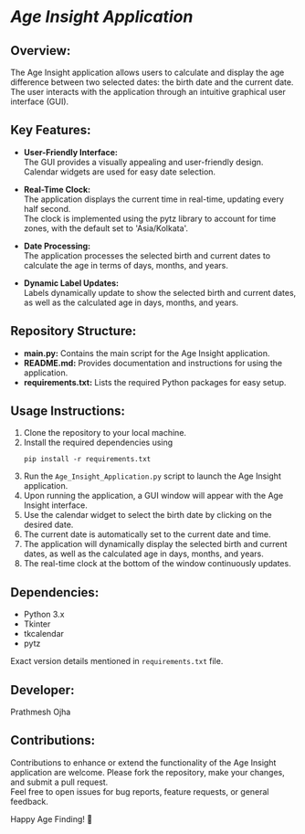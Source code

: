 # _Age Insight Application_

## Overview:
  The Age Insight application allows users to calculate and display the age difference between two selected dates: the birth date and the current date. The user interacts with the application through an intuitive graphical user interface (GUI).

## Key Features:
  - **User-Friendly Interface:**  
    The GUI provides a visually appealing and user-friendly design.  
    Calendar widgets are used for easy date selection.

  - **Real-Time Clock:**  
    The application displays the current time in real-time, updating every half second.  
    The clock is implemented using the pytz library to account for time zones, with the default set to 'Asia/Kolkata'.

  - **Date Processing:**  
    The application processes the selected birth and current dates to calculate the age in terms of days, months, and years.

  - **Dynamic Label Updates:**  
    Labels dynamically update to show the selected birth and current dates, as well as the calculated age in days, months, and years.

## Repository Structure:
  - **main.py:** Contains the main script for the Age Insight application.
  - **README.md:** Provides documentation and instructions for using the application.
  - **requirements.txt:** Lists the required Python packages for easy setup.

## Usage Instructions:
1. Clone the repository to your local machine.
2. Install the required dependencies using
    ```
    pip install -r requirements.txt
    ```
3. Run the `Age_Insight_Application.py` script to launch the Age Insight application.
4. Upon running the application, a GUI window will appear with the Age Insight interface.
5. Use the calendar widget to select the birth date by clicking on the desired date.
6. The current date is automatically set to the current date and time.
7. The application will dynamically display the selected birth and current dates, as well as the calculated age in days, months, and years.
8. The real-time clock at the bottom of the window continuously updates.

## Dependencies:
  - Python 3.x
  - Tkinter
  - tkcalendar
  - pytz

Exact version details mentioned in `requirements.txt` file.

## Developer:
  Prathmesh Ojha

## Contributions:
  Contributions to enhance or extend the functionality of the Age Insight application are welcome. Please fork the repository, make your changes, and submit a pull request.  
  Feel free to open issues for bug reports, feature requests, or general feedback.

Happy Age Finding! 🎉
